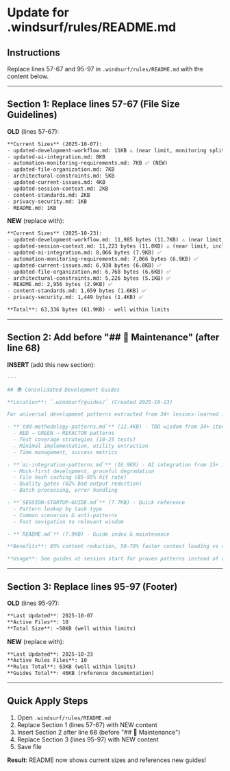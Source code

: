# Update for .windsurf/rules/README.md

## Instructions

Replace lines 57-67 and 95-97 in `.windsurf/rules/README.md` with the content below.

---

## Section 1: Replace lines 57-67 (File Size Guidelines)

**OLD** (lines 57-67):
```markdown
**Current Sizes** (2025-10-07):
- updated-development-workflow.md: 11KB ⚠️ (near limit, monitoring split)
- updated-ai-integration.md: 8KB
- automation-monitoring-requirements.md: 7KB ✅ (NEW)
- updated-file-organization.md: 7KB
- architectural-constraints.md: 5KB
- updated-current-issues.md: 4KB
- updated-session-context.md: 2KB
- content-standards.md: 2KB
- privacy-security.md: 1KB
- README.md: 1KB
```

**NEW** (replace with):
```markdown
**Current Sizes** (2025-10-23):
- updated-development-workflow.md: 11,985 bytes (11.7KB) ⚠️ (near limit, stable)
- updated-session-context.md: 11,223 bytes (11.0KB) ⚠️ (near limit, includes guide refs)
- updated-ai-integration.md: 8,066 bytes (7.9KB) ✅
- automation-monitoring-requirements.md: 7,066 bytes (6.9KB) ✅
- updated-current-issues.md: 6,938 bytes (6.8KB) ✅
- updated-file-organization.md: 6,768 bytes (6.6KB) ✅
- architectural-constraints.md: 5,226 bytes (5.1KB) ✅
- README.md: 2,956 bytes (2.9KB) ✅
- content-standards.md: 1,659 bytes (1.6KB) ✅
- privacy-security.md: 1,449 bytes (1.4KB) ✅

**Total**: 63,336 bytes (61.9KB) - well within limits
```

---

## Section 2: Add before "## 🔄 Maintenance" (after line 68)

**INSERT** (add this new section):
```markdown
---

## 📚 Consolidated Development Guides

**Location**: `.windsurf/guides/` (Created 2025-10-23)

For universal development patterns extracted from 34+ lessons-learned iterations:

- **`tdd-methodology-patterns.md`** (12.4KB) - TDD wisdom from 34+ iterations
  - RED → GREEN → REFACTOR patterns
  - Test coverage strategies (10-25 tests)
  - Minimal implementation, utility extraction
  - Time management, success metrics

- **`ai-integration-patterns.md`** (16.9KB) - AI integration from 15+ iterations
  - Mock-first development, graceful degradation
  - File hash caching (85-95% hit rate)
  - Quality gates (82% bad output reduction)
  - Batch processing, error handling

- **`SESSION-STARTUP-GUIDE.md`** (7.7KB) - Quick reference
  - Pattern lookup by task type
  - Common scenarios & anti-patterns
  - Fast navigation to relevant wisdom

- **`README.md`** (7.9KB) - Guide index & maintenance

**Benefits**: 85% content reduction, 50-70% faster context loading vs reading 34 documents

**Usage**: See guides at session start for proven patterns instead of rediscovering
```

---

## Section 3: Replace lines 95-97 (Footer)

**OLD** (lines 95-97):
```markdown
**Last Updated**: 2025-10-07  
**Active Files**: 10  
**Total Size**: ~50KB (well within limits)
```

**NEW** (replace with):
```markdown
**Last Updated**: 2025-10-23  
**Active Rules Files**: 10  
**Rules Total**: 63KB (well within limits)  
**Guides Total**: 46KB (reference documentation)
```

---

## Quick Apply Steps

1. Open `.windsurf/rules/README.md`
2. Replace Section 1 (lines 57-67) with NEW content
3. Insert Section 2 after line 68 (before "## 🔄 Maintenance")
4. Replace Section 3 (lines 95-97) with NEW content
5. Save file

**Result**: README now shows current sizes and references new guides!
